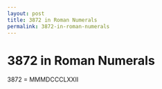 ```yaml
---
layout: post
title: 3872 in Roman Numerals
permalink: 3872-in-roman-numerals
---
```


# 3872 in Roman Numerals

3872 = MMMDCCCLXXII
